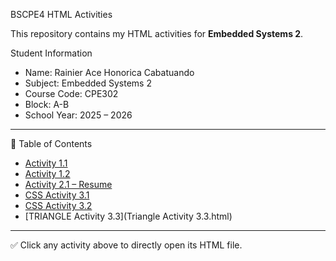 BSCPE4 HTML Activities

This repository contains my HTML activities for **Embedded Systems 2**.

 Student Information
- Name: Rainier Ace Honorica Cabatuando  
- Subject: Embedded Systems 2  
- Course Code: CPE302  
- Block: A-B  
- School Year: 2025 – 2026  

---

📂 Table of Contents

- [Activity 1.1](Activity1-1.html)
- [Activity 1.2](Activity1-2.html)
- [Activity 2.1 – Resume](Activity2.1_Resume.html)
- [CSS Activity 3.1](CSS%20Activity%203.1.html)
- [CSS Activity 3.2](CSS%20Activity%203.2.html)
- [TRIANGLE Activity 3.3](Triangle Activity 3.3.html) 


---

✅ Click any activity above to directly open its HTML file.
